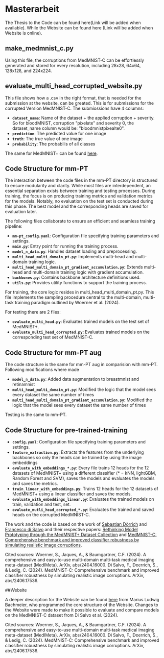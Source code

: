 # Masterarbeit
The Thesis to the Code can be found here(Link will be added when available). While the Website can be found here (Link will be added when Website is online). 
## make_medmnist_c.py
Using this file, the corruptions from MedMNIST-C can be effortlessly generated and stored for every resolution, including 28x28, 64x64, 128x128, and 224x224.
## evaluate_multi_head_corrupted_website.py
This file shows how a .csv in the right format, that is needed for the submission at the website, can be greated. This is for submissions for the corrupted Version MedMNIST-C.
The submiossions have 4 columns: 
- **`dataset_name`**: Name of the dataset + the applied corruption + severity. So for bloodMNIST, corruption "pixelate" and severity 0, the dataset_name column would be: "bloodmnistpixealte0".
- **`prediction`**: The predicted value for one image
- **`truth`**: The true value of one image
- **`probability`**: The probabilis of all classes

  
The same for MedMNIST+ can be found [here](https://github.com/mariusbachmeier/Bachelor-Thesis/blob/main/model-training/test.py).

## Code Structure for mm-PT
The interaction between the code files in the mm-PT directory is structured to ensure modularity and clarity. While most files are interdependent, an essential separation exists between training and testing processes. During training, the focus is on producing training metrics and validation metrics for the models. Notably, no evaluation on the test set is conducted during this phase. The best model and the corresponding heads are saved for evaluation later.

The following files collaborate to ensure an efficient and seamless training pipeline:
- **`mm-pt_config.yaml`**: Configuration file specifying training parameters and settings.  
- **`main.py`**: Entry point for running the training process.  
- **`model_n_data.py`**: Handles dataset loading and preprocessing.  
- **`multi_head_multi_domain_pt.py`**: Implements multi-head and multi-domain training logic.  
- **`multi_head_multi_domain_pt_gradient_accumulation.py`**: Extends multi-head and multi-domain training logic with gradient accumulation.  
- **`backbones.py`**: Contains backbone architecture definitions used.  
- **`utils.py`**: Provides utility functions to support the training process.

For training, the core logic resides in multi_head_multi_domain_pt.py. This file implements the sampling procedure central to the multi-domain, multi-task training paradigm outlined by Woerner et al. (2024).

For testing there are 2 files: 
- **`evaluate_multi_head.py`**: Evaluates trained models on the test set of MedMNIST+.  
- **`evaluate_multi_head_corrupted.py`**: Evaluates trained models on the corresponding test set of MedMNIST-C.

## Code Structure for mm-PT aug
The code structure is the same for mm-PT aug in comparision with mm-PT. Following modifications where made

- **`model_n_data.py`**: Added data augmentation to breastmnist and retinamnist
- **`multi_head_multi_domain_pt.py`**: Modified the logic that the model sees every dataset the same number of times
- **`multi_head_multi_domain_pt_gradient_accumulation.py`**: Modified the logic that the model sees every dataset the same number of times

Testing is the same to mm-PT.

## Code Structure for pre-trained-training
- **`config.yaml`**: Configuration file specifying training parameters and settings.  
- **`feature_extraction.py`**: Extracts the features from the underlying backbones so only the heads can be trained by using the image embeddings
- **`evaluate_with_embeddings_*.py`**: Every file trains 12 heads for the 12 datasets of MedMNIST+ using a different classifier (* = kNN,  lightGBM, Random Forest and SVM), saves the models and evaluates the models and saves the metrics.
- **`train_linear_with_embeddings.py`**: Trains 12 heads for the 12 datasets of MedMNIST+ using a linear classifier and saves the models.
- **`evaluate_with_embeddings_linear.py`**: Evaluates the trained models on train, validation and test, set.
- **`evaluate_mutli_head_corrupted_*.py`**: Evaluates the trained and saved heads on the corrupted MedMNIST-C.

The work and the code is based on the work of [Sebastian Dörrich](https://github.com/sdoerrich97/rethinking-model-prototyping-MedMNISTPlus) and [Francesco di Salvo](https://github.com/francescodisalvo05/medmnistc-api) and their respective papers: [Rethinking Model Prototyping through the MedMNIST+ Dataset Collection](https://arxiv.org/abs/2404.15786) and [MedMNIST-C: Comprehensive benchmark and improved classifier robustness by simulating realistic image corruptions](https://arxiv.org/abs/2406.17536).

Cited sources:
Woerner, S., Jaques, A., & Baumgartner, C.F. (2024). A comprehensive and easy-to-use multi-domain multi-task medical imaging meta-dataset (MedIMeta). ArXiv, abs/2404.16000.
Di Salvo, F., Doerrich, S., & Ledig, C. (2024). MedMNIST-C: Comprehensive benchmark and improved classifier robustness by simulating realistic image corruptions. ArXiv, abs/2406.17536.

##Website

A deeper description for the Website can be found [here](https://github.com/mariusbachmeier/Bachelor-Thesis) from Marius Ludwig Bachmeier, who programmed the core structure of the Website. 
Changes to the Website were made to make it possible to evaluate and compare models on the MedMNIST-C dataset from Di Salvo et al. (2024).




Cited sources:
Woerner, S., Jaques, A., & Baumgartner, C.F. (2024). A comprehensive and easy-to-use multi-domain multi-task medical imaging meta-dataset (MedIMeta). ArXiv, abs/2404.16000.
Di Salvo, F., Doerrich, S., & Ledig, C. (2024). MedMNIST-C: Comprehensive benchmark and improved classifier robustness by simulating realistic image corruptions. ArXiv, abs/2406.17536.



